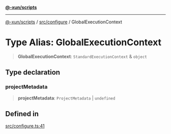 [**@-xun/scripts**](../../../README.md)

***

[@-xun/scripts](../../../README.md) / [src/configure](../README.md) / GlobalExecutionContext

# Type Alias: GlobalExecutionContext

> **GlobalExecutionContext**: `StandardExecutionContext` & `object`

## Type declaration

### projectMetadata

> **projectMetadata**: `ProjectMetadata` \| `undefined`

## Defined in

[src/configure.ts:41](https://github.com/Xunnamius/xscripts/blob/2521de366121a50ffeca631b4ec62db9c60657e5/src/configure.ts#L41)
